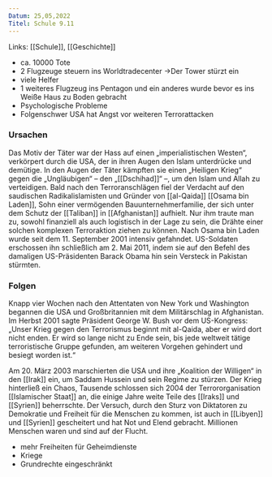 ```yaml
---
Datum: 25,05,2022
Titel: Schule 9.11
---
```

Links: [[Schule]], [[Geschichte]]
 

- ca. 10000 Tote
- 2 Flugzeuge steuern ins Worldtradecenter
->Der Tower stürzt ein
- viele Helfer 
- 1 weiteres Flugzeug ins Pentagon und ein anderes wurde bevor es ins Weiße Haus zu Boden gebracht
- Psychologische Probleme
- Folgenschwer USA hat Angst vor weiteren Terrorattacken 

### Ursachen
Das Motiv der Täter war der Hass auf einen „imperialistischen Westen“, verkörpert durch die USA, der in ihren Augen den Islam unterdrücke und demütige. In den Augen der Täter kämpften sie einen „Heiligen Krieg“ gegen die „Ungläubigen“ – den „[[Dschihad]]“ –, um den Islam und Allah zu verteidigen.
Bald nach den Terroranschlägen fiel der Verdacht auf den saudischen Radikalislamisten und Gründer von [[al-Qaida]] [[Osama bin Laden]], Sohn einer vermögenden Bauunternehmerfamilie, der sich unter dem Schutz der [[Taliban]] in [[Afghanistan]] aufhielt. Nur ihm traute man zu, sowohl finanziell als auch logistisch in der Lage zu sein, die Drähte einer solchen komplexen Terroraktion ziehen zu können. Nach Osama bin Laden wurde seit dem 11. September 2001 intensiv gefahndet. US-Soldaten erschossen ihn schließlich am 2. Mai 2011, indem sie auf den Befehl des damaligen US-Präsidenten Barack Obama hin sein Versteck in Pakistan stürmten.
### Folgen
Knapp vier Wochen nach den Attentaten von New York und Washington begannen die USA und Großbritannien mit dem Militärschlag in Afghanistan. Im Herbst 2001 sagte Präsident George W. Bush vor dem US-Kongress: „Unser Krieg gegen den Terrorismus beginnt mit al-Qaida, aber er wird dort nicht enden. Er wird so lange nicht zu Ende sein, bis jede weltweit tätige terroristische Gruppe gefunden, am weiteren Vorgehen gehindert und besiegt worden ist.“

Am 20. März 2003 marschierten die USA und ihre „Koalition der Willigen“ in den [[Irak]] ein, um Saddam Hussein und sein Regime zu stürzen. Der Krieg hinterließ ein Chaos, Tausende schlossen sich 2004 der Terrororganisation [[Islamischer Staat]] an, die einige Jahre weite Teile des [[Iraks]] und [[Syrien]] beherrschte. Der Versuch, durch den Sturz von Diktatoren zu Demokratie und Freiheit für die Menschen zu kommen, ist auch in [[Libyen]] und [[Syrien]] gescheitert und hat Not und Elend gebracht. Millionen Menschen waren und sind auf der Flucht.
- mehr Freiheiten für Geheimdienste
- Kriege
- Grundrechte eingeschränkt  
